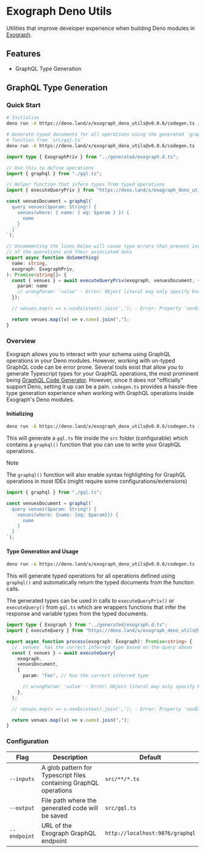 # Exograph Deno Utils

Utilities that improve developer experience when building Deno modules in [Exograph](https://exograph.dev/).

## Features
- GraphQL Type Generation

## GraphQL Type Generation

### Quick Start
```sh
# Initialize
deno run -A https://deno.land/x/exograph_deno_utils@v0.0.6/codegen.ts init

# Generate typed documents for all operations using the generated `graphql()`
# function from `src/gql.ts`
deno run -A https://deno.land/x/exograph_deno_utils@v0.0.6/codegen.ts
```

```ts
import type { ExographPriv } from "../generated/exograph.d.ts";

// Use this to define operations
import { graphql } from "./gql.ts";

// Helper function that infers types from typed operations
import { executeQueryPriv } from "https://deno.land/x/exograph_deno_utils@v0.0.6/mod.ts";

const venuesDocument = graphql(`
  query venues($param: String!) {
    venues(where: { name: { eq: $param } }) {
      name
    }
  }
`);

// Uncommenting the lines below will cause type errors that prevent incorrect usage
// of the operations and their associated data
export async function doSomething(
  name: string,
  exograph: ExographPriv,
): Promise<string[]> {
  const { venues } = await executeQueryPriv(exograph, venuesDocument, {
    param: name
    // wrongParam: 'value' - Error: Object literal may only specify known properties
  });

  // venues.map(v => v.nonExistent).join(','); - Error: Property 'nonExistent' does not exist

  return venues.map((v) => v.name).join(",");
}
```

### Overview

Exograph allows you to interact with your schema using GraphQL operations in your Deno modules. However, working with un-typed GraphQL code can be error prone. Several tools exist that allow you to generate Typescript types for your GraphQL operations, the most prominent being [GraphQL Code Generator](https://the-guild.dev/graphql/codegen). However, since it does not "officially" support Deno, setting it up can be a pain. `codegen.ts` provides a hassle-free type generation experience when working with GraphQL operations inside Exograph's Deno modules.

#### Initializing

```sh
deno run -A https://deno.land/x/exograph_deno_utils@v0.0.6/codegen.ts init
```

This will generate a `gql.ts` file inside the `src` folder (configurable) which contains a `graphql()` function that you can use to write your GraphQL operations.

> [!NOTE]
> The `graphql()` function will also enable syntax highlighting for GraphQL operations in most IDEs (might require some configurations/extensions)

```ts
import { graphql } from "./gql.ts";

const venuesDocument = graphql(`
  query venues($param: String!) {
    venues(where: {name: {eq: $param}}) {
      name
    }
  }
`);
```

#### Type Generation and Usage

```sh
deno run -A https://deno.land/x/exograph_deno_utils@v0.0.6/codegen.ts
```

This will generate typed operations for all operations defined using `graphql()` and automatically return the typed documents from the function calls.

The generated types can be used in calls to `executeQueryPriv()` or `executeQuery()` from `gql.ts` which are wrappers functions that infer the response and variable types from the typed documents.

```ts
import type { Exograph } from "../generated/exograph.d.ts";
import { executeQuery } from "https://deno.land/x/exograph_deno_utils@v0.0.6/mod.ts";

export async function process(exograph: Exograph): Promise<string> {
  // `venues` has the correct inferred type based on the query above
  const { venues } = await executeQuery(
    exograph,
    venuesDocument,
    {
      param: "Foo", // has the correct inferred type

      // wrongParam: 'value' - Error: Object literal may only specify known properties
    },
  );

  // venues.map(v => v.nonExistent).join(','); - Error: Property 'nonExistent' does not exist

  return venues.map((v) => v.name).join(",");
}
```

### Configuration

| Flag         | Description                                                       | Default                         |
| ------------ | ----------------------------------------------------------------- | ------------------------------- |
| `--inputs`   | A glob pattern for Typescript files containing GraphQL operations | `src/**/*.ts`                   |
| `--output`   | File path where the generated code will be saved                  | `src/gql.ts`                    |
| `--endpoint` | URL of the Exograph GraphQL endpoint                              | `http://localhost:9876/graphql` |

